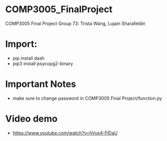 # COMP3005_FinalProject
COMP3005 Final Project 
Group 73: Trista Wang, Lujain Sharafeldin

# Import:
- pip install dash
- pip3 install psycopg2-binary

# Important Notes
- make sure to change password in COMP3005 Final Project/function.py

# Video demo
- https://www.youtube.com/watch?v=hVus4-FlDaU

